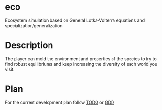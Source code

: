 # eco

Ecosystem simulation based on General Lotka-Volterra equations and specialization/generalization

# Description

The player can mold the environment and properties of the species to try to find robust equilibriums and keep increasing the diversity of each world you visit.

# Plan

For the current development plan follow [TODO](TODO.md) or [GDD](eco_gdd.md)
